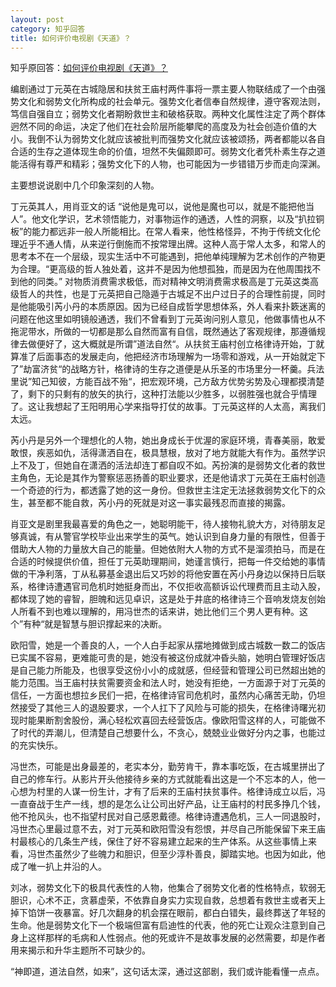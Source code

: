 ```yaml
---
layout: post
category: 知乎回答
title: 如何评价电视剧《天道》？
---
```


知乎原回答：[如何评价电视剧《天道》？](https://www.zhihu.com/question/20865270/answer/651100328)

编剧通过丁元英在古城隐居和扶贫王庙村两件事将一票主要人物联结成了一个由强势文化和弱势文化所构成的社会单元。强势文化者信奉自然规律，遵守客观法则，笃信自强自立；弱势文化者期盼救世主和破格获取。两种文化属性注定了两个群体迥然不同的命运，决定了他们在社会阶层所能攀爬的高度及为社会创造价值的大小。我倒不认为弱势文化就应该被批判而强势文化就应该被颂扬，两者都能以各自合适的生存之道体现生命的价值，坦然不失偏颇即可。弱势文化者凭朴素生存之道能活得有尊严和精彩；强势文化下的人物，也可能因为一步错错万步而走向深渊。

主要想说说剧中几个印象深刻的人物。

<!-- more -->

丁元英其人，用肖亚文的话 “说他是鬼可以，说他是魔也可以，就是不能把他当人”。他文化学识，艺术领悟能力，对事物运作的通透，人性的洞察，以及“扒拉铜板”的能力都远非一般人所能相比。在常人看来，他性格怪异，不拘于传统文化伦理近乎不通人情，从来逆行倒施而不按常理出牌。这种人高于常人太多，和常人的思考本不在一个层级，现实生活中不可能遇到，把他单纯理解为艺术创作的产物更为合理。“更高级的哲人独处着，这并不是因为他想孤独，而是因为在他周围找不到他的同类。” 对物质消费需求极低，而对精神文明消费需求极高是丁元英这类高级哲人的共性，也是丁元英把自己隐遁于古城足不出户过日子的合理性前提，同时是他能吸引芮小丹的本质原因。因为已经自成哲学思想体系，外人看来扑簌迷离的问题在他这里如明镜般通透，我们不曾看到丁元英询问别人意见，他做事情也从不拖泥带水，所做的一切都是那么自然而富有自信，既然通达了客观规律，那遵循规律去做便好了，这大概就是所谓”道法自然“。从扶贫王庙村创立格律诗开始，丁就算准了后面事态的发展走向，他把经济市场理解为一场零和游戏，从一开始就定下了”劫富济贫“的战略方针，格律诗的生存之道便是从乐圣的市场里分一杯羹。兵法里说”知己知彼，方能百战不殆“，把宏观环境，己方敌方优势劣势及心理都摸清楚了，剩下的只剩有的放矢的执行，这种打法能以少胜多，以弱胜强也就合乎情理了。这让我想起了王阳明用心学来指导打仗的故事。丁元英这样的人太高，离我们太远。

芮小丹是另外一个理想化的人物，她出身成长于优渥的家庭环境，青春美丽，敢爱敢恨，疾恶如仇，活得潇洒自在，极具慧根，放对了地方就能大有作为。虽然学识上不及丁，但她自在潇洒的活法却连丁都自叹不如。芮扮演的是弱势文化者的救世主角色，无论是其作为警察惩恶扬善的职业要求，还是他请求丁元英在王庙村创造一个奇迹的行为，都透露了她的这一身份。但救世主注定无法拯救弱势文化下的众生，甚至都不能自救，芮小丹的死就是对这一事实最残忍而直接的揭露。

肖亚文是剧里我最喜爱的角色之一，她聪明能干，待人接物礼貌大方，对待朋友足够真诚，有从警官学校毕业出来学生的英气。她认识到自身力量的有限性，但善于借助大人物的力量放大自己的能量。但她依附大人物的方式不是溜须拍马，而是在合适的时候提供价值，担任丁元英助理期间，她谨言慎行，把每一件交给她的事情做的干净利落，丁从私募基金退出后又巧妙的将他安置在芮小丹身边以保持日后联系，格律诗遭遇官司危机时她挺身而出，不仅拒收高额诉讼代理费而且主动入股，都体现了她的睿智，胆魄和远见卓识，这是处于井底的格律诗三个音响发烧友创始人所看不到也难以理解的，用冯世杰的话来讲，她比他们三个男人更有种。这个”有种“就是智慧与胆识撑起来的决断。

欧阳雪，她是一个善良的人，一个人白手起家从摆地摊做到成古城数一数二的饭店已实属不容易，更难能可贵的是，她没有被这份成就冲昏头脑，她明白管理好饭店是自己能力所能及，也很享受这份小小的成就感，但经营和管理公司已然超出她的能力范围。当王庙村扶贫需要资金和法人时，她没有拒绝，一方面源于对丁元英的信任，一方面也想拉乡民们一把，在格律诗官司危机时，虽然内心痛苦无助，仍坦然接受了其他三人的退股要求，一个人扛下了风险与可能的损失，在格律诗曙光初现时能果断割舍股份，满心轻松欢喜回去经营饭店。像欧阳雪这样的人，可能做不了时代的弄潮儿，但清楚自己想要什么，不贪心，兢兢业业做好分内之事，也能过的充实快乐。

冯世杰，可能是出身最差的，老实本分，勤劳肯干，靠本事吃饭，在古城里拼出了自己的修车行。从影片开头他接待乡亲的方式就能看出这是一个不忘本的人，他一心想为村里的人谋一份生计，才有了后来的王庙村扶贫事件。格律诗成立以后，冯一直奋战于生产一线，想的是怎么让公司出好产品，让王庙村的村民多挣几个钱，他不抢风头，也不指望村民对自己感恩戴德。格律诗遭遇危机，三人一同退股时，冯世杰心里最过意不去，对丁元英和欧阳雪没有怨恨，并尽自己所能保留下来王庙村最核心的几条生产线，保住了好不容易建立起来的生产体系。从这些事情上来看，冯世杰虽然少了些魄力和胆识，但至少淳朴善良，脚踏实地。也因为如此，他成了唯一扒上井沿的人。

刘冰，弱势文化下的极具代表性的人物，他集合了弱势文化者的性格特点，软弱无胆识，心术不正，贪慕虚荣，不依靠自身实力实现自救，总想着有救世主或者天上掉下馅饼一夜暴富。好几次翻身的机会摆在眼前，都白白错失，最终葬送了年轻的生命。他是弱势文化下一个极端但富有启迪性的代表，他的死亡让观众注意到自己身上这样那样的毛病和人性弱点。他的死或许不是故事发展的必然需要，却是作者用来揭示和升华主题所不可缺少的。

“神即道，道法自然，如来”，这句话太深，通过这部剧，我们或许能看懂一点点。
